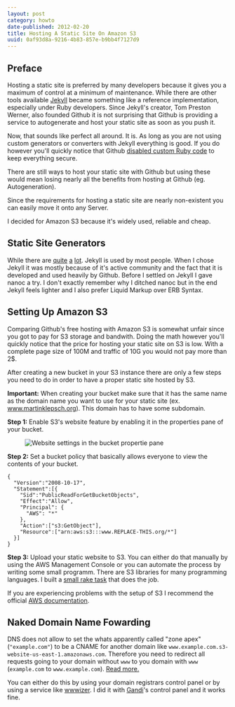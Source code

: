 ```yaml
---
layout: post
category: howto
date-published: 2012-02-20
title: Hosting A Static Site On Amazon S3
uuid: 0af93d8a-9216-4b83-857e-b9bb4f7127d9
---
```


## Preface

Hosting a static site is preferred by many developers because it gives you a maximum of
control at a minimum of maintenance.
While there are other tools available [Jekyll](https://github.com/mojombo/jekyll) became something like a reference
implementation, especially under Ruby developers.
Since Jekyll's creator, Tom Preston Werner, also founded Github it is not surprising that
Github is providing a service to autogenerate and host your static site as soon as you push
it.

Now, that sounds like perfect all around. It is. As long as you are not using custom
generators or converters with Jekyll everything is good.
If you do however you'll quickly notice that Github [disabled custom Ruby code](https://github.com/mojombo/jekyll/issues/325) to keep
everything secure.

<aside><p>
There are still ways to host your static site with Github but using these would mean
losing nearly all the benefits from hosting at Github (eg. Autogeneration).</p></aside>

Since the requirements for hosting a static site are nearly non-existent you can easily move
it onto any Server.

I decided for Amazon S3 because it's widely used, reliable and cheap.

## Static Site Generators

While there are
[quite](http://nanoc.stoneship.org/ "Nanoc") [a](http://middlemanapp.com "Middleman")
[lot](https://www.ruby-toolbox.com/categories/static_website_generation "Ruby-Toolbox Listing").
Jekyll is used by most people. When I chose Jekyll it was mostly because of it's active
community and the fact that it is developed and used heavily by Github.
Before I settled on Jekyll I gave nanoc a try. I don't exactly remember why I ditched nanoc
but in the end Jekyll feels lighter and I also prefer Liquid Markup over ERB
Syntax.

## Setting Up Amazon S3

Comparing Github's free hosting with Amazon S3 is somewhat unfair since you got to pay for
S3 storage and bandwith. Doing the math however you'll quickly notice that the price for
hosting your static site on S3 is low.
With a complete page size of 100M and traffic of 10G you would not pay more than 2$.

After creating a new bucket in your S3 instance there are only a few steps you need to do in
order to have a proper static site hosted by S3.

**Important:** When creating your bucket make sure that it has the same name as the domain
name you want to use for your static site (ex. www.martinklepsch.org). This domain has to
have some subdomain.

**Step 1:** Enable S3's website feature by enabling it in the properties pane of your bucket.

<figure>
<img alt='Website settings in the bucket propertie pane' src='/images/website-settings-s3.png'>
</figure>

**Step 2:** Set a bucket policy that basically allows everyone to view the contents of your bucket.

    {
      "Version":"2008-10-17",
      "Statement":[{
        "Sid":"PublicReadForGetBucketObjects",
        "Effect":"Allow",
        "Principal": {
          "AWS": "*"
        },
        "Action":["s3:GetObject"],
        "Resource":["arn:aws:s3:::www.REPLACE-THIS.org/*"]
      }]
    }

<!-- <script src="https://gist.github.com/martinklepsch/4991741.js"></script> -->

**Step 3:** Upload your static website to S3. You can either do that manually by using the
AWS Management Console or you can automate the process by writing some small programm. There
are S3 libraries for many programming languages.
I built a [small rake
task](https://github.com/martinklepsch/martinklepsch.org/blob/master/Rakefile
"Rakefile on Github") that does the job.

If you are experiencing problems with the setup of S3 I recommend the official [AWS
documentation](http://docs.amazonwebservices.com/AmazonS3/latest/dev/WebsiteHosting.html
"AWS Static Website Hosting Documentation").

## Naked Domain Name Fowarding

DNS does not allow to set the whats apparently called "zone apex" (`"example.com"`) to be
a CNAME for another domain like `www.example.com.s3-website-us-east-1.amazonaws.com`.
Therefore you need to redirect all requests going to your domain without `www` to you
domain with `www` (`example.com` to `www.example.com`).
[Read more.](https://forums.aws.amazon.com/thread.jspa?threadID=55995
"A thread in AWS forums with good information about the issue")

You can either do this by using your domain registrars control panel or by using a service
like [wwwizer](http://wwwizer.com/naked-domain-redirect). I did it with
[Gandi](http://gandi.net)'s control panel and it works fine.
